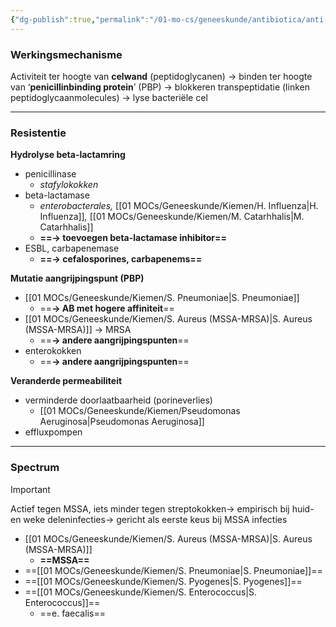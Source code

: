 ```yaml
---
{"dg-publish":true,"permalink":"/01-mo-cs/geneeskunde/antibiotica/anti-staflyokokken-penicillines/","noteIcon":"","created":"2024-11-24T10:57:20.959+01:00","updated":"2024-12-29T13:58:43.265+01:00"}
---
```


### Werkingsmechanisme

Activiteit ter hoogte van **celwand** (peptidoglycanen) → binden ter hoogte van ‘**penicillinbinding protein**’ (PBP) → blokkeren transpeptidatie (linken peptidoglycaanmolecules) → lyse bacteriële cel

  

---

  

### Resistentie

**Hydrolyse beta-lactamring**

- penicillinase
    - _stafylokokken_
- beta-lactamase
    - _enterobacterales,_ [[01 MOCs/Geneeskunde/Kiemen/H. Influenza\|H. Influenza]]_,_ [[01 MOCs/Geneeskunde/Kiemen/M. Catarhhalis\|M. Catarhhalis]]
    - **==→ toevoegen beta-lactamase inhibitor==**
- ESBL, carbapenemase
    - **==→ cefalosporines, carbapenems==**

  

**Mutatie aangrijpingspunt (PBP)**

- [[01 MOCs/Geneeskunde/Kiemen/S. Pneumoniae\|S. Pneumoniae]]
    - ==**→ AB met hogere affiniteit**==
- [[01 MOCs/Geneeskunde/Kiemen/S. Aureus (MSSA-MRSA)\|S. Aureus (MSSA-MRSA)]] → MRSA
    - ==**→ andere aangrijpingspunten**==
- enterokokken
    - ==**→ andere aangrijpingspunten**==

  

**Veranderde permeabiliteit**

- verminderde doorlaatbaarheid (porineverlies)
    - [[01 MOCs/Geneeskunde/Kiemen/Pseudomonas Aeruginosa\|Pseudomonas Aeruginosa]]
- effluxpompen

---

  

### Spectrum

> [!important]  
> Actief tegen MSSA, iets minder tegen streptokokken→ empirisch bij huid- en weke deleninfecties→ gericht als eerste keus bij MSSA infecties  

- [[01 MOCs/Geneeskunde/Kiemen/S. Aureus (MSSA-MRSA)\|S. Aureus (MSSA-MRSA)]]
    - **==MSSA==**
- ==[[01 MOCs/Geneeskunde/Kiemen/S. Pneumoniae\|S. Pneumoniae]]==
- ==[[01 MOCs/Geneeskunde/Kiemen/S. Pyogenes\|S. Pyogenes]]==
- ==[[01 MOCs/Geneeskunde/Kiemen/S. Enterococcus\|S. Enterococcus]]==
    - ==e. faecalis==